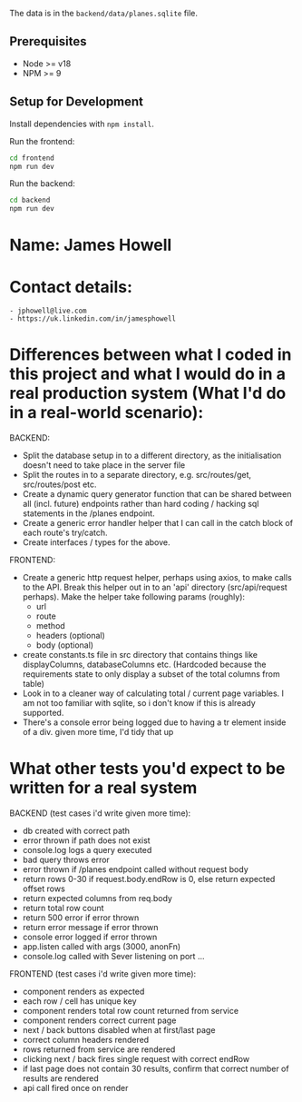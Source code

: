 The data is in the `backend/data/planes.sqlite` file.

## Prerequisites

- Node >= v18
- NPM >= 9

## Setup for Development

Install dependencies with ```npm install```.

Run the frontend:
```bash
cd frontend
npm run dev
```

Run the backend:
```bash
cd backend
npm run dev
```

# Name: James Howell

# Contact details:
    - jphowell@live.com
    - https://uk.linkedin.com/in/jamesphowell

# Differences between what I coded in this project and what I would do in a real production system (What I'd do in a real-world scenario):

BACKEND:
- Split the database setup in to a different directory, as the initialisation doesn't need to take place in the server file
- Split the routes in to a separate directory, e.g. src/routes/get, src/routes/post etc.
- Create a dynamic query generator function that can be shared between all (incl. future) endpoints rather than hard coding / hacking sql statements in the /planes endpoint.
- Create a generic error handler helper that I can call in the catch block of each route's try/catch.
- Create interfaces / types for the above.

FRONTEND:
- Create a generic http request helper, perhaps using axios, to make calls to the API. Break this helper out in to an 'api' directory (src/api/request perhaps). Make the helper take following params (roughly):
    - url
    - route
    - method
    - headers (optional)
    - body (optional)
- create constants.ts file in src directory that contains things like displayColumns, databaseColumns etc. (Hardcoded because the requirements state to only display a subset of the total columns from table)
- Look in to a cleaner way of calculating total / current page variables. I am not too familiar with sqlite, so i don't know if this is already supported.
- There's a console error being logged due to having a tr element inside of a div. given more time, I'd tidy that up

# What other tests you'd expect to be written for a real system
BACKEND (test cases i'd write given more time):
- db created with correct path
- error thrown if path does not exist
- console.log logs a query executed
- bad query throws error
- error thrown if /planes endpoint called without request body
- return rows 0-30 if request.body.endRow is 0, else return expected offset rows
- return expected columns from req.body
- return total row count
- return 500 error if error thrown
- return error message if error thrown
- console error logged if error thrown
- app.listen called with args (3000, anonFn)
- console.log called with Sever listening on port ...

FRONTEND (test cases i'd write given more time):
- component renders as expected
- each row / cell has unique key
- component renders total row count returned from service
- component renders correct current page
- next / back buttons disabled when at first/last page
- correct column headers rendered
- rows returned from service are rendered
- clicking next / back fires single request with correct endRow
- if last page does not contain 30 results, confirm that correct number of results are rendered
- api call fired once on render